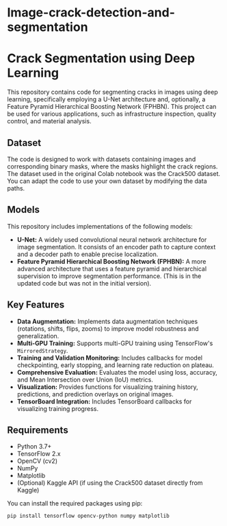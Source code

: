# Image-crack-detection-and-segmentation
# Crack Segmentation using Deep Learning

This repository contains code for segmenting cracks in images using deep learning, specifically employing a U-Net architecture and, optionally, a Feature Pyramid Hierarchical Boosting Network (FPHBN). This project can be used for various applications, such as infrastructure inspection, quality control, and material analysis.

## Dataset

The code is designed to work with datasets containing images and corresponding binary masks, where the masks highlight the crack regions. The dataset used in the original Colab notebook was the Crack500 dataset. You can adapt the code to use your own dataset by modifying the data paths.

## Models

This repository includes implementations of the following models:

*   **U-Net:** A widely used convolutional neural network architecture for image segmentation. It consists of an encoder path to capture context and a decoder path to enable precise localization.
*   **Feature Pyramid Hierarchical Boosting Network (FPHBN):** A more advanced architecture that uses a feature pyramid and hierarchical supervision to improve segmentation performance. (This is in the updated code but was not in the initial version).

## Key Features

*   **Data Augmentation:** Implements data augmentation techniques (rotations, shifts, flips, zooms) to improve model robustness and generalization.
*   **Multi-GPU Training:** Supports multi-GPU training using TensorFlow's `MirroredStrategy`.
*   **Training and Validation Monitoring:** Includes callbacks for model checkpointing, early stopping, and learning rate reduction on plateau.
*   **Comprehensive Evaluation:** Evaluates the model using loss, accuracy, and Mean Intersection over Union (IoU) metrics.
*   **Visualization:** Provides functions for visualizing training history, predictions, and prediction overlays on original images.
*   **TensorBoard Integration:** Includes TensorBoard callbacks for visualizing training progress.

## Requirements

*   Python 3.7+
*   TensorFlow 2.x
*   OpenCV (cv2)
*   NumPy
*   Matplotlib
*   (Optional) Kaggle API (if using the Crack500 dataset directly from Kaggle)

You can install the required packages using pip:

```bash
pip install tensorflow opencv-python numpy matplotlib
